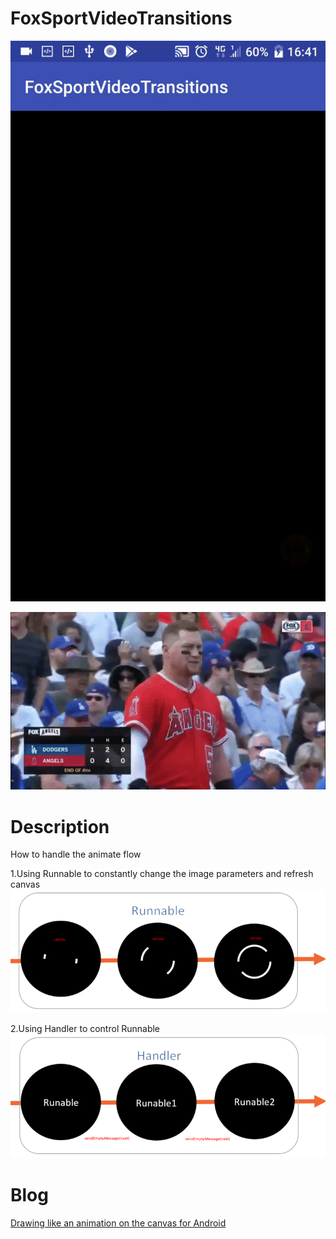 # FoxSportVideoTransitions

![FoxSportVideoTransitions Sample ](https://github.com/ChengTaHuang/FoxSportVideoTransitions/blob/master/demo/demo.gif)

![The Transitions end of the Fox Sport video ](https://github.com/ChengTaHuang/FoxSportVideoTransitions/blob/master/demo/fox%20sport.gif)

# Description

How to handle the animate flow 

1.Using Runnable to constantly change the image parameters and refresh canvas
![Runable](https://github.com/ChengTaHuang/FoxSportVideoTransitions/blob/master/demo/runnable.png)

2.Using Handler to control Runnable
![Handler](https://github.com/ChengTaHuang/FoxSportVideoTransitions/blob/master/demo/handler.png)

# Blog
[Drawing like an animation on the canvas for Android](https://medium.com/@zenohuang07/drawing-like-an-animation-on-the-canvas-for-android-72a0937e8b22)
